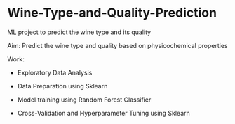 # Wine-Type-and-Quality-Prediction
ML project to predict the wine type and its quality


Aim: Predict the wine type and quality based on physicochemical properties

Work:

- Exploratory Data Analysis

- Data Preparation using Sklearn

- Model training using Random Forest Classifier

- Cross-Validation and Hyperparameter Tuning using Sklearn
